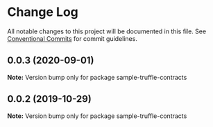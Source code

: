 # Change Log

All notable changes to this project will be documented in this file.
See [Conventional Commits](https://conventionalcommits.org) for commit guidelines.

## 0.0.3 (2020-09-01)

**Note:** Version bump only for package sample-truffle-contracts





## 0.0.2 (2019-10-29)

**Note:** Version bump only for package sample-truffle-contracts
